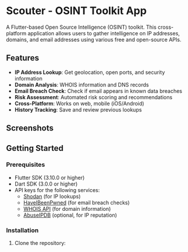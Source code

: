 # Scouter - OSINT Toolkit App

A Flutter-based Open Source Intelligence (OSINT) toolkit. This cross-platform application allows users to gather intelligence on IP addresses, domains, and email addresses using various free and open-source APIs.

## Features

- **IP Address Lookup**: Get geolocation, open ports, and security information
- **Domain Analysis**: WHOIS information and DNS records
- **Email Breach Check**: Check if email appears in known data breaches
- **Risk Assessment**: Automated risk scoring and recommendations
- **Cross-Platform**: Works on web, mobile (iOS/Android)
- **History Tracking**: Save and review previous lookups

## Screenshots

## Getting Started

### Prerequisites

- Flutter SDK (3.10.0 or higher)
- Dart SDK (3.0.0 or higher)
- API keys for the following services:
  - [Shodan](https://shodan.io) (for IP lookups)
  - [HaveIBeenPwned](https://haveibeenpwned.com/API/v3) (for email breach checks)
  - [WHOIS API](https://whois.vu) (for domain information)
  - [AbuseIPDB](https://abuseipdb.com) (optional, for IP reputation)

### Installation

1. Clone the repository:
